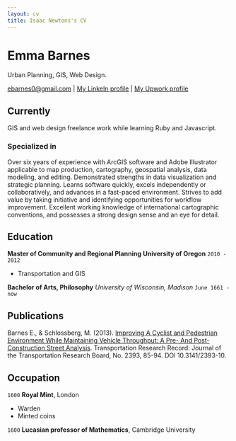```yaml
---
layout: cv
title: Isaac Newtons's CV
---
```

# Emma Barnes
Urban Planning, GIS, Web Design.

<div id="webaddress">
<a href="ebarnes0@gmail.com">ebarnes0@gmail.com</a>
| <a href="https://www.linkedin.com/in/emma-barnes-7157a692/">My LinkeIn profile</a>
| <a href="https://www.upwork.com/freelancers/~0165e2ae3677e186ec?viewMode=1">My Upwork profile</a>
</div>



## Currently

GIS and web design freelance work while learning Ruby and Javascript.

### Specialized in

Over six years of experience with ArcGIS software and Adobe Illustrator applicable to map production, cartography, geospatial analysis, data modeling, and editing. Demonstrated strengths in data visualization and strategic planning. Learns software quickly, excels independently or collaboratively, and advances in a fast-paced environment. Strives to add value by taking initiative and identifying opportunities for workflow improvement. Excellent working knowledge of international cartographic conventions, and possesses a strong design sense and an eye for detail.



## Education

**Master of Community and Regional Planning**
__University of Oregon__
`2010 - 2012`

- Transportation and GIS

**Bachelor of Arts, Philosophy**
_University of Wisconsin, Madison_
`June 1661 - now`



## Publications

<!-- A list is also available [online](http://scholar.google.co.uk/citations?user=LTOTl0YAAAAJ) -->
Barnes E., & Schlossberg, M. (2013). [Improving A Cyclist and Pedestrian Environment While Maintaining Vehicle Throughput: A Pre- And Post-Construction Street Analysis](http://trrjournalonline.trb.org/doi/abs/10.3141/2393-10). Transportation Research Record: Journal of the Transportation Research Board, No. 2393, 85-94. DOI 10.3141/2393-10.



## Occupation

`1600`
__Royal Mint__, London

- Warden
- Minted coins

`1600`
__Lucasian professor of Mathematics__, Cambridge University



<!-- ### Footer

Last updated: May 2013 -->


